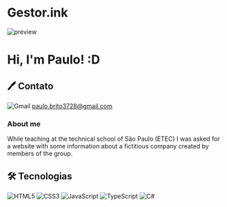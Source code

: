 # Gestor.ink

![preview](https://github.com/PauloSergio3040/Gestor.ink/assets/150617337/66ff41d4-cc11-420f-8f62-384024e25a73)

# Hi, I'm Paulo! :D

## 🖊 Contato
![Gmail](https://img.shields.io/badge/Gmail-D14836?style=for-the-badge&logo=gmail&logoColor=white) paulo.brito3728@gmail.com

### About me
While teaching at the technical school of São Paulo (ETEC) I was asked for a website with some information about a fictitious company created by members of the group.

## 🛠 Tecnologias

![HTML5](https://img.shields.io/badge/html5-%23E34F26.svg?style=for-the-badge&logo=html5&logoColor=white)
![CSS3](https://img.shields.io/badge/css3-%231572B6.svg?style=for-the-badge&logo=css3&logoColor=white)
![JavaScript](https://img.shields.io/badge/javascript-%23323330.svg?style=for-the-badge&logo=javascript&logoColor=%23F7DF1E)
![TypeScript](https://img.shields.io/badge/typescript-%23007ACC.svg?style=for-the-badge&logo=typescript&logoColor=white)
![C#](https://img.shields.io/badge/c%23-%23239120.svg?style=for-the-badge&logo=csharp&logoColor=white) 
